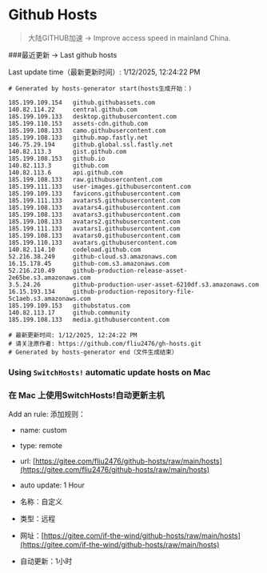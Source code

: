 # Github Hosts

>大陆GITHUB加速 -> Improve access speed in mainland China. 

###最近更新  -> Last github hosts

Last update time（最新更新时间）: 1/12/2025, 12:24:22 PM

```base
# Generated by hosts-generator start(hosts生成开始：) 

185.199.109.154   github.githubassets.com
140.82.114.22     central.github.com
185.199.109.133   desktop.githubusercontent.com
185.199.110.153   assets-cdn.github.com
185.199.108.133   camo.githubusercontent.com
185.199.108.133   github.map.fastly.net
146.75.29.194     github.global.ssl.fastly.net
140.82.113.3      gist.github.com
185.199.108.153   github.io
140.82.113.3      github.com
140.82.113.6      api.github.com
185.199.108.133   raw.githubusercontent.com
185.199.111.133   user-images.githubusercontent.com
185.199.109.133   favicons.githubusercontent.com
185.199.111.133   avatars5.githubusercontent.com
185.199.108.133   avatars4.githubusercontent.com
185.199.108.133   avatars3.githubusercontent.com
185.199.108.133   avatars2.githubusercontent.com
185.199.111.133   avatars1.githubusercontent.com
185.199.108.133   avatars0.githubusercontent.com
185.199.110.133   avatars.githubusercontent.com
140.82.114.10     codeload.github.com
52.216.38.249     github-cloud.s3.amazonaws.com
16.15.178.45      github-com.s3.amazonaws.com
52.216.210.49     github-production-release-asset-2e65be.s3.amazonaws.com
3.5.24.26         github-production-user-asset-6210df.s3.amazonaws.com
16.15.193.134     github-production-repository-file-5c1aeb.s3.amazonaws.com
185.199.109.153   githubstatus.com
140.82.113.17     github.community
185.199.108.133   media.githubusercontent.com

# 最新更新时间: 1/12/2025, 12:24:22 PM
# 请关注原作者: https://github.com/fliu2476/gh-hosts.git
# Generated by hosts-generator end（文件生成结束）
```

### Using `SwitchHosts!` automatic update hosts on Mac
### **在 Mac 上使用SwitchHosts!自动更新主机**
Add an rule:
添加规则：
- name: custom
- type: remote
- url: [https://gitee.com/fliu2476/github-hosts/raw/main/hosts](https://gitee.com/fliu2476/github-hosts/raw/main/hosts)
- auto update: 1 Hour

- 名称：自定义
- 类型：远程
- 网址：[https://gitee.com/if-the-wind/github-hosts/raw/main/hosts](https://gitee.com/if-the-wind/github-hosts/raw/main/hosts)
- 自动更新：1小时

